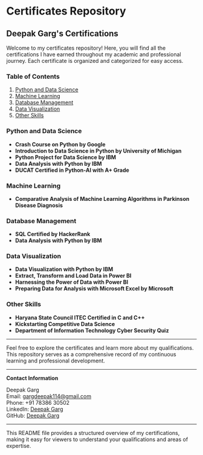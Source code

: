 # Certificates Repository

## Deepak Garg's Certifications

Welcome to my certificates repository! Here, you will find all the certifications I have earned throughout my academic and professional journey. Each certificate is organized and categorized for easy access.

### Table of Contents

1. [Python and Data Science](#python-and-data-science)
2. [Machine Learning](#machine-learning)
3. [Database Management](#database-management)
4. [Data Visualization](#data-visualization)
5. [Other Skills](#other-skills)

### Python and Data Science

- **Crash Course on Python by Google**
- **Introduction to Data Science in Python by University of Michigan**
- **Python Project for Data Science by IBM**
- **Data Analysis with Python by IBM**
- **DUCAT Certified in Python-AI with A+ Grade**

### Machine Learning

- **Comparative Analysis of Machine Learning Algorithms in Parkinson Disease Diagnosis**

### Database Management

- **SQL Certified by HackerRank**
- **Data Analysis with Python by IBM**

### Data Visualization

- **Data Visualization with Python by IBM**
- **Extract, Transform and Load Data in Power BI**
- **Harnessing the Power of Data with Power BI**
- **Preparing Data for Analysis with Microsoft Excel by Microsoft**

### Other Skills

- **Haryana State Council ITEC Certified in C and C++**
- **Kickstarting Competitive Data Science**
- **Department of Information Technology Cyber Security Quiz**

---

Feel free to explore the certificates and learn more about my qualifications. This repository serves as a comprehensive record of my continuous learning and professional development.

---

**Contact Information**

Deepak Garg  
Email: gargdeepak114@gmail.com  
Phone: +91 78386 30502  
LinkedIn: [Deepak Garg](https://www.linkedin.com/in/deepak-garg-in/)  
GitHub: [Deepak Garg](https://github.com/mrgarg-g1)

---

This README file provides a structured overview of my certifications, making it easy for viewers to understand your qualifications and areas of expertise.
